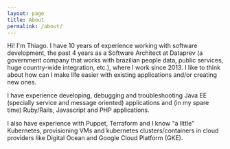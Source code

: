 ```yaml
---
layout: page
title: About
permalink: /about/
---
```


Hi! I'm Thiago. I have 10 years of experience working with software development, the past 4 years as a Software Architect at Dataprev (a government company that works with brazilian people data, public services, huge country-wide integration, etc.), where I work since 2013. I like to think about how can I make life easier with existing applications and/or creating new ones.

I have experience developing, debugging and troubleshooting Java EE (specially service and message oriented) applications and (in my spare time) Ruby/Rails, Javascript and PHP applications.

I also have experience with Puppet, Terraform and I know "a little" Kubernetes, provisioning VMs and kubernetes clusters/containers in cloud providers like Digital Ocean and Google Cloud Platform (GKE). 
